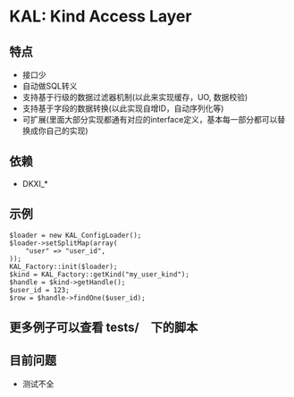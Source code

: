 # KAL: Kind Access Layer

## 特点
- 接口少
- 自动做SQL转义
- 支持基于行级的数据过滤器机制(以此来实现缓存，UO, 数据校验)
- 支持基于字段的数据转换(以此实现自增ID，自动序列化等)
- 可扩展(里面大部分实现都通有对应的interface定义，基本每一部分都可以替换成你自己的实现)

## 依赖
- DKXI_*

## 示例
```
$loader = new KAL_ConfigLoader();
$loader->setSplitMap(array(
    "user" => "user_id",
));
KAL_Factory::init($loader);
$kind = KAL_Factory::getKind("my_user_kind");
$handle = $kind->getHandle();
$user_id = 123;
$row = $handle->findOne($user_id);
```
## 更多例子可以查看 tests/　下的脚本

## 目前问题
- 测试不全

